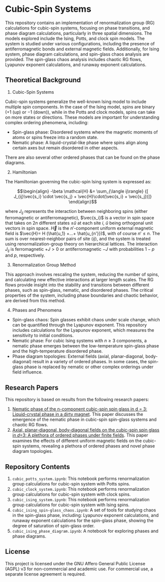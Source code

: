 # Cubic-Spin Systems

This repository contains an implementation of renormalization group (RG) calculations for cubic-spin systems, focusing on phase transitions, and phase diagram calculations, particularly in three spatial dimensions. The models explored include the Ising, Potts, and clock spin models. The system is studied under various configurations, including the presence of antiferromagnetic bonds and external magnetic fields. Additionally, for Ising system, phase diagram calculations, and spin-glass chaos analysis are provided. The spin-glass chaos analysis includes chaotic RG flows, Lyapunov exponent calculations, and runaway exponent calculations.

## Theoretical Background

1. Cubic-Spin Systems

Cubic-spin systems generalize the well-known Ising model to include multiple spin components. In the case of the Ising model, spins are binary ($+1$ (up) or $-1$ (down)), while in the Potts and clock models, spins can take on more states or directions. These models are important for understanding complex ordering phenomena, including:

- Spin-glass phase: Disordered systems where the magnetic moments of atoms or spins freeze into a random state.
- Nematic phase: A liquid-crystal-like phase where spins align along certain axes but remain disordered in other aspects.

There are also several other ordered phases that can be found on the phase diagrams.

2. Hamiltonian

The Hamiltonian governing the cubic-spin Ising system is expressed as:

$$\begin{align}
-\beta \mathcal{H} &= \sum_{\langle ij\rangle} {[ J_{ij}\vec{s_i} \cdot \vec{s_j} + \vec{H}\cdot(\vec{s_i} + \vec{s_j})]}
\end{align}$$

where $J_{ij}$ represents the interaction between neighboring spins (either ferromagnetic or antiferromagnetic), $\vec{s_i}$ is a vector in spin space that takes on $2n$ different states $\pm\hat{u}$ at each site $i$, $\hat{u}$ being orthogonal unit vectors in spin space. $\vec{H}$ is the $n'$-component uniform external magnetic field is
$\vec{H}= H (\hat{u_1} +...+ \hat{u_{n'}})$, with of course $n′\leq n$. The sum is over nearest-neighbor pairs of site $\langle ij\rangle$, and the system is treated using renormalization-group theory on hierarchical lattices. The
interaction $J_{ij}$ is ferromagnetic $+J > 0$ or antiferromagnetic
$-J$ with probabilities $1−p$ and $p$, respectively.

3. Renormalization Group Method

This approach involves rescaling the system, reducing the number of spins, and calculating new effective interactions at larger length scales. The RG flows provide insight into the stability and transitions between different phases, such as spin-glass, nematic, and disordered phases. The critical properties of the system, including phase boundaries and chaotic behavior, are derived from this method.

4. Phases and Phenomena

- Spin-glass chaos: Spin glasses exhibit chaos under scale change, which can be quantified through the Lyapunov exponent. This repository includes calculations for the Lyapunov exponent, which measures the sensitivity to initial conditions.
- Nematic phase: For cubic Ising systems with $n \geq 3$ components, a nematic phase emerges between the low-temperature spin-glass phase and the high-temperature disordered phase.
- Phase diagram topologies: External fields (axial, planar-diagonal, body-diagonal) result in a variety of ordered phases. In some cases, the spin-glass phase is replaced by nematic or other complex orderings under field influence.

## Research Papers

This repository is based on results from the following research papers:

1. [Nematic phase of the n-component cubic-spin spin glass in d = 3: Liquid-crystal phase in a dirty magnet](https://www.sciencedirect.com/science/article/abs/pii/S0378437124002188?via%3Dihub). This paper discusses the emergence of the nematic phase in cubic-spin spin-glass systems and chaotic RG flows.
1. [Axial, planar-diagonal, body-diagonal fields on the cubic-spin spin glass in 𝑑=3: A plethora of ordered phases under finite fields](https://journals.aps.org/pre/abstract/10.1103/PhysRevE.110.034123). This paper examines the effects of different uniform magnetic fields on the cubic-spin systems, revealing a plethora of ordered phases and novel phase diagram topologies.

## Repository Contents

1. `cubic_potts_system.ipynb`: This notebook performs renormalization group calculations for cubic-spin system with Potts spins.
2. `cubic_clock_system.ipynb`: This notebook performs renormalization group calculations for cubic-spin system with clock spins.
3. `cubic_ising_system.ipynb`: This notebook performs renormalization group calculations for cubic-spin system with Ising spins.
4. `cubic_ising_spin-glass_chaos.ipynb`: A set of tools for studying chaos in the spin-glass phase, including: Lyapunov exponent calculations, and runaway exponent calculations for the spin-glass phase, showing the degree of saturation of spin-glass order.
5. `cubic_ising_phase_diagram.ipynb`: A notebook for exploring phases and phase diagrams.

## License

This project is licensed under the GNU Affero General Public License (AGPL) v3 for non-commercial and academic use. For commercial use, a separate license agreement is required.
